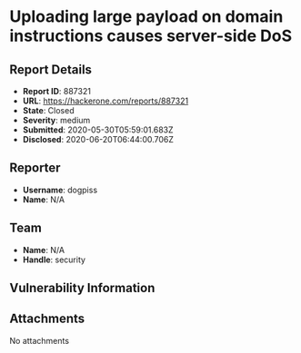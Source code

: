 # Uploading large payload on domain instructions causes server-side DoS

## Report Details
- **Report ID**: 887321
- **URL**: https://hackerone.com/reports/887321
- **State**: Closed
- **Severity**: medium
- **Submitted**: 2020-05-30T05:59:01.683Z
- **Disclosed**: 2020-06-20T06:44:00.706Z

## Reporter
- **Username**: dogpiss
- **Name**: N/A

## Team
- **Name**: N/A
- **Handle**: security

## Vulnerability Information


## Attachments
No attachments
